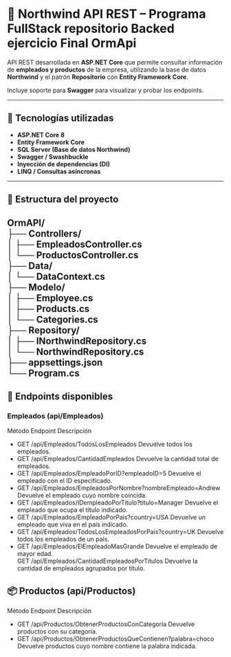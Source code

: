 # 🧩 Northwind API REST – Programa FullStack repositorio Backed ejercicio Final OrmApi

API REST desarrollada en **ASP.NET Core** que permite consultar información de **empleados y productos** de la empresa, utilizando la base de datos **Northwind** y el patrón **Repositorio** con **Entity Framework Core**.

Incluye soporte para **Swagger** para visualizar y probar los endpoints.

---

## 🚀 Tecnologías utilizadas

- **ASP.NET Core 8**
- **Entity Framework Core**
- **SQL Server (Base de datos Northwind)**
- **Swagger / Swashbuckle**
- **Inyección de dependencias (DI)**
- **LINQ / Consultas asíncronas**

---

## 🧠 Estructura del proyecto

OrmAPI/   
├── Controllers/   
│ ├── EmpleadosController.cs   
│ └── ProductosController.cs   
├── Data/   
│ └── DataContext.cs   
├── Modelo/   
│ ├── Employee.cs   
│ ├── Products.cs   
│ └── Categories.cs   
├── Repository/   
│ ├── INorthwindRepository.cs   
│ └── NorthwindRepository.cs   
├── appsettings.json   
└── Program.cs   
---

## 📘 Endpoints disponibles
### Empleados (api/Empleados)
Método	Endpoint	Descripción   
- GET	/api/Empleados/TodosLosEmpleados	Devuelve todos los empleados.   
- GET	/api/Empleados/CantidadEmpleados	Devuelve la cantidad total de empleados.   
- GET	/api/Empleados/EmpleadoPorID?empleadoID=5	Devuelve el empleado con el ID especificado.   
- GET	/api/Empleados/EmpleadosPorNombre?nombreEmpleado=Andrew	Devuelve el empleado cuyo nombre coincida.   
- GET	/api/Empleados/IDempleadoPorTitulo?titulo=Manager	Devuelve el empleado que ocupa el título indicado.   
- GET	/api/Empleados/EmpleadoPorPais?country=USA	Devuelve un empleado que viva en el país indicado.   
- GET	/api/Empleados/TodosLosEmpleadosPorPais?country=UK	Devuelve todos los empleados de un país.   
- GET	/api/Empleados/ElEmpleadoMasGrande	Devuelve el empleado de mayor edad.   
GET	/api/Empleados/CantidadEmpleadosPorTitulos	Devuelve la cantidad de empleados agrupados por título.   

## 📦 Productos (api/Productos)   
Método	Endpoint	Descripción   
- GET	/api/Productos/ObtenerProductosConCategoria	Devuelve productos con su categoría.   
- GET	/api/Productos/ObtenerProductosQueContienen?palabra=choco	Devuelve productos cuyo nombre contiene la palabra indicada.   
